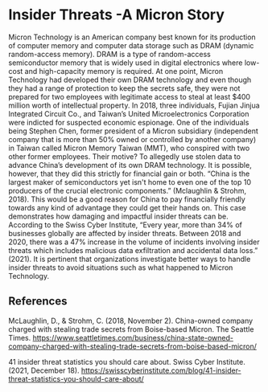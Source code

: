 <h1>Insider Threats -A Micron Story</h1>
Micron Technology is an American company best known for its production of computer memory and computer data storage such as DRAM (dynamic random-access memory). DRAM is a type of random-access semiconductor memory that is widely used in digital electronics where low-cost and high-capacity memory is required. At one point, Micron Technology had developed their own DRAM technology and even though they had a range of protection to keep the secrets safe, they were not prepared for two employees with legitimate access to steal at least $400 million worth of intellectual property. In 2018, three individuals, Fujian Jinjua Integrated Circuit Co., and Taiwan’s United Microelectronics Corporation were indicted for suspected economic espionage. One of the individuals being Stephen Chen, former president of a Micron subsidiary (independent company that is more than 50% owned or controlled by another company) in Taiwan called Micron Memory Taiwan (MMT), who conspired with two other former employees. Their motive? To allegedly use stolen data to advance China’s development of its own DRAM technology. It is possible, however, that they did this strictly for financial gain or both. “China is the largest maker of semiconductors yet isn't home to even one of the top 10 producers of the crucial electronic components.” (Mclaughlin & Strohm, 2018). This would be a good reason for China to pay financially friendly towards any kind of advantage they could get their hands on. This case demonstrates how damaging and impactful insider threats can be. According to the Swiss Cyber Institute, “Every year, more than 34% of businesses globally are affected by insider threats. Between 2018 and 2020, there was a 47% increase in the volume of incidents involving insider threats which includes malicious data exfiltration and accidental data loss.” (2021).  It is pertinent that organizations investigate better ways to handle insider threats to avoid situations such as what happened to Micron Technology. 

 <h2>References</h2>

 McLaughlin, D., & Strohm, C. (2018, November 2). China-owned company charged with stealing trade secrets from Boise-based Micron. The Seattle Times. https://www.seattletimes.com/business/china-state-owned-company-charged-with-stealing-trade-secrets-from-boise-based-micron/ <br>

41 insider threat statistics you should care about. Swiss Cyber Institute. (2021, December 18). https://swisscyberinstitute.com/blog/41-insider-threat-statistics-you-should-care-about/
